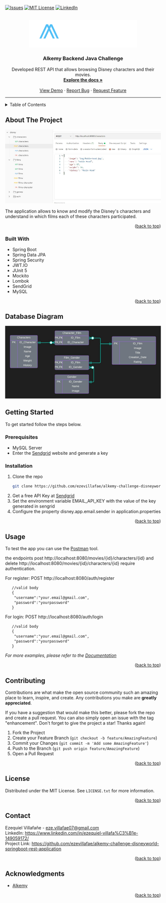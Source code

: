 <div id="top"></div>

[![Issues][issues-shield]][issues-url]
[![MIT License][license-shield]][license-url]
[![LinkedIn][linkedin-shield]][linkedin-url]

<!-- PROJECT LOGO -->
<br />
<div align="center">
  <a href="https://github.com/ezevillafae/alkemy-challenge-disneyworld-springboot-rest-application">
    <img src="images/alkemy-logo.png" alt="Logo" width="350">
  </a>

<h3 align="center">Alkemy Backend Java Challenge</h3>

  <p align="center">
    Developed REST API that allows browsing Disney characters and their movies.
    <br />
    <a href="https://github.com/ezevillafae/alkemy-challenge-disneyworld-springboot-rest-application"><strong>Explore the docs »</strong></a>
    <br />
    <br />
    <a href="https://github.com/ezevillafae/alkemy-challenge-disneyworld-springboot-rest-application">View Demo</a>
    ·
    <a href="https://github.com/ezevillafae/alkemy-challenge-disneyworld-springboot-rest-application/issues">Report Bug</a>
    ·
    <a href="https://github.com/ezevillafae/alkemy-challenge-disneyworld-springboot-rest-application/issues">Request Feature</a>
  </p>
</div>



<!-- TABLE OF CONTENTS -->
<hr>
<details>
  <summary>Table of Contents</summary>
  <ol>
    <li>
      <a href="#about-the-project">About The Project</a>
      <ul>
        <li><a href="#built-with">Built With</a></li>
      </ul>
    </li>
    <li>
      <a href="#getting-started">Getting Started</a>
      <ul>
        <li><a href="#prerequisites">Prerequisites</a></li>
        <li><a href="#installation">Installation</a></li>
      </ul>
    </li>
    <li><a href="#usage">Usage</a></li>
    <li><a href="#roadmap">Roadmap</a></li>
    <li><a href="#contributing">Contributing</a></li>
    <li><a href="#license">License</a></li>
    <li><a href="#contact">Contact</a></li>
    <li><a href="#acknowledgments">Acknowledgments</a></li>
  </ol>
</details>



<!-- ABOUT THE PROJECT -->
<div id="about-the-project"></div> 

## About The Project

![](images\project-screenshot.jpg)

The application allows to know and modify the
Disney's characters and understand in which films each of these characters participated.

<p align="right">(<a href="#top">back to top</a>)</p>

<div id="built-with"></div> 

### Built With

* Spring Boot
* Spring Data JPA
* Spring Security
* JWT.IO
* JUnit 5
* Mockito
* Lombok
* SendGrid
* MySQL

<p align="right">(<a href="#top">back to top</a>)</p>

## Database Diagram
<div style="text-align: center">
    <img src="images/database-diagram.jpeg" alt="database-diagram">
</div>

<!-- GETTING STARTED -->
## Getting Started

To get started follow the steps below.

### Prerequisites

* MySQL Server
* Enter the [Sendgrid](https://sendgrid.com/) website and generate a key


### Installation

1. Clone the repo
   ```sh
   git clone https://github.com/ezevillafae/alkemy-challenge-disneyworld-springboot-rest-application
   ```
2. Get a free API Key at [Sendgrid](https://sendgrid.com/)
3. Set the environment variable EMAIL_API_KEY with the value of the key generated in sengrid
4. Configure the property disney.app.email.sender in application.properties 

<p align="right">(<a href="#top">back to top</a>)</p>



<!-- USAGE EXAMPLES -->
## Usage


To test the app you can use the [Postman](https://www.postman.com/) tool.

the endpoints  post http://localhost:8080/movies/{id}/characters/{id} and
delete http://localhost:8080/movies/{id}/characters/{id} require authentication.

For register: POST http://localhost:8080/auth/register

   ```code
      //valid body
      {
       "username":"your.email@gmail.com",
       "password":"yourpassword"
      }
   ```

For login: POST http://localhost:8080/auth/login
   ```code
      //valid body
      {
       "username":"your.email@gmail.com",
       "password":"yourpassword"
      }
   ```

_For more examples, please refer to the [Documentation](https://example.com)_

<p align="right">(<a href="#top">back to top</a>)</p>

<!-- CONTRIBUTING -->
## Contributing

Contributions are what make the open source community such an amazing place to learn, inspire, and create. Any contributions you make are **greatly appreciated**.

If you have a suggestion that would make this better, please fork the repo and create a pull request. You can also simply open an issue with the tag "enhancement".
Don't forget to give the project a star! Thanks again!

1. Fork the Project
2. Create your Feature Branch (`git checkout -b feature/AmazingFeature`)
3. Commit your Changes (`git commit -m 'Add some AmazingFeature'`)
4. Push to the Branch (`git push origin feature/AmazingFeature`)
5. Open a Pull Request

<p align="right">(<a href="#top">back to top</a>)</p>



<!-- LICENSE -->
## License

Distributed under the MIT License. See `LICENSE.txt` for more information.

<p align="right">(<a href="#top">back to top</a>)</p>



<!-- CONTACT -->
## Contact

Ezequiel Villafañe - eze.villafae07@gmail.com
</br>
LinkedIn: https://www.linkedin.com/in/ezequiel-villafa%C3%B1e-149059172/
</br>
Project Link: https://github.com/ezevillafae/alkemy-challenge-disneyworld-springboot-rest-application

<p align="right">(<a href="#top">back to top</a>)</p>



<!-- ACKNOWLEDGMENTS -->
## Acknowledgments


* [Alkemy](https://www.alkemy.org/)

<p align="right">(<a href="#top">back to top</a>)</p>



<!-- MARKDOWN LINKS & IMAGES -->
<!-- https://www.markdownguide.org/basic-syntax/#reference-style-links -->

[repo-url]: https://github.com/ezevillafae/alkemy-challenge-disneyworld-springboot-rest-application
[issues-shield]: https://img.shields.io/github/issues/ezevillafae/alkemy-challenge-disneyworld-springboot-rest-application.svg?style=for-the-badge
[issues-url]: https://github.com/ezevillafae/alkemy-challenge-disneyworld-springboot-rest-application/issues
[license-shield]: https://img.shields.io/github/license/ezevillafae/alkemy-challenge-disneyworld-springboot-rest-application?style=for-the-badge
[license-url]: https://github.com/ezevillafae/alkemy-challenge-disneyworld-springboot-rest-application/blob/main/LICENCE.txt
[linkedin-shield]: https://img.shields.io/badge/-LinkedIn-black.svg?style=for-the-badge&logo=linkedin&colorB=555
[linkedin-url]: https://www.linkedin.com/in/ezequiel-villafa%C3%B1e-149059172

[product-screenshot]: images/screenshot.png
[contributors-shield]: https://img.shields.io/github/contributors/othneildrew/Best-README-Template.svg?style=for-the-badge
[contributors-url]: https://github.com/othneildrew/Best-README-Template/graphs/contributors

[stars-shield]: https://img.shields.io/github/stars/othneildrew/Best-README-Template.svg?style=for-the-badge
[stars-url]: https://github.com/othneildrew/Best-README-Template/stargazers
[license-shield]: https://img.shields.io/github/license/othneildrew/Best-README-Template.svg?style=for-the-badge
[license-url]: https://github.com/othneildrew/Best-README-Template/blob/master/LICENSE.txt
[product-screenshot]: images/project-screenshot.jpg

